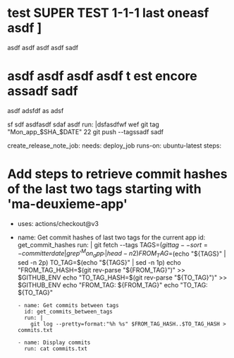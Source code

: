 # test SUPER TEST 1-1-1 last oneasf asdf ]

asdf asdf 
asdf asdf sadf 

# asdf asdf asdf asdf  t est encore assadf sadf 
asdf adsfdf  as adsf

sf sdf 
 asdfasdf sdaf asdf 
run: |dsfasdfwf wef
git tag "Mon_app_$SHA_$DATE" 22 
git push --tagssadf sadf 

create_release_note_job:
needs: deploy_job
runs-on: ubuntu-latest
steps:
# Add steps to retrieve commit hashes of the last two tags starting with 'ma-deuxieme-app'
- uses: actions/checkout@v3
- name: Get commit hashes of last two tags for the current app
id: get_commit_hashes
run: |
git fetch --tags
TAGS=$(git tag --sort=-committerdate | grep '^Mon_app_' | head -n 2)
FROM_TAG=$(echo "${TAGS}" | sed -n 2p)
TO_TAG=$(echo "${TAGS}" | sed -n 1p)
echo "FROM_TAG_HASH=$(git rev-parse "${FROM_TAG}")" >> $GITHUB_ENV
echo "TO_TAG_HASH=$(git rev-parse "${TO_TAG}")" >> $GITHUB_ENV
echo "FROM_TAG: ${FROM_TAG}"
echo "TO_TAG: ${TO_TAG}"

      - name: Get commits between tags
        id: get_commits_between_tags
        run: |
          git log --pretty=format:"%h %s" $FROM_TAG_HASH..$TO_TAG_HASH > commits.txt

      - name: Display commits
        run: cat commits.txt